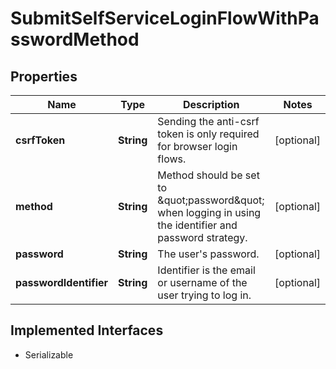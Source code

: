 

# SubmitSelfServiceLoginFlowWithPasswordMethod


## Properties

Name | Type | Description | Notes
------------ | ------------- | ------------- | -------------
**csrfToken** | **String** | Sending the anti-csrf token is only required for browser login flows. |  [optional]
**method** | **String** | Method should be set to \&quot;password\&quot; when logging in using the identifier and password strategy. |  [optional]
**password** | **String** | The user&#39;s password. |  [optional]
**passwordIdentifier** | **String** | Identifier is the email or username of the user trying to log in. |  [optional]


## Implemented Interfaces

* Serializable


